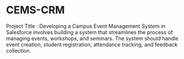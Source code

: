 # CEMS-CRM
Project Title : Developing a Campus Event Management System in Salesforce involves building a system that streamlines the process of managing events, workshops, and seminars. The system should handle event creation, student registration, attendance tracking, and feedback collection. 
